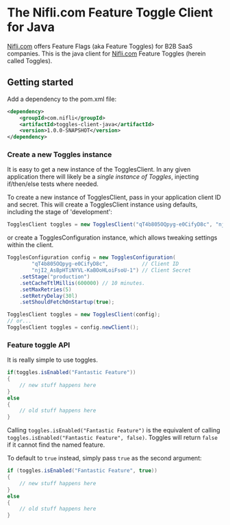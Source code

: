 # The Nifli.com Feature Toggle Client for Java

[Nifli.com](https://nifli.com) offers Feature Flags (aka Feature Toggles) for B2B SaaS companies. This is the java client for [Nifli.com](https://nifli.com) Feature Toggles (herein called Toggles).

## Getting started

Add a dependency to the pom.xml file:
```xml
<dependency>
	<groupId>com.nifli</groupId>
	<artifactId>toggles-client-java</artifactId>
 	<version>1.0.0-SNAPSHOT</version>
</dependency>
```

### Create a new Toggles instance

It is easy to get a new instance of the TogglesClient. In any given application there will likely be a *single instance of Toggles*, injecting if/then/else tests where needed. 

To create a new instance of TogglesClient, pass in your application client ID and secret. This will create a TogglesClient instance using defaults, including the stage of 'development':
```java
TogglesClient toggles = new TogglesClient("qT4b805OQpyg-e0CifyD8c", "njI2_AsBpHTiNYVL-KaBOoHLoiFsoU-1");
```
or create a TogglesConfiguration instance, which allows tweaking settings within the client.
```java
TogglesConfiguration config = new TogglesConfiguration(
		"qT4b805OQpyg-e0CifyD8c",           // Client ID
		"njI2_AsBpHTiNYVL-KaBOoHLoiFsoU-1") // Client Secret
	.setStage("production")
	.setCacheTtlMillis(600000) // 10 minutes.
	.setMaxRetries(5)
	.setRetryDelay(30l)
	.setShouldFetchOnStartup(true);

TogglesClient toggles = new TogglesClient(config);
// or...
TogglesClient toggles = config.newClient();
```

### Feature toggle API

It is really simple to use toggles.

```java
if(toggles.isEnabled("Fantastic Feature"))
{
	// new stuff happens here
}
else
{
	// old stuff happens here
}
```

Calling `toggles.isEnabled("Fantastic Feature")` is the equivalent of calling `toggles.isEnabled("Fantastic Feature", false)`. 
Toggles will return `false` if it cannot find the named feature.

To default to `true` instead, simply pass `true` as the second argument:

```java
if (toggles.isEnabled("Fantastic Feature", true))
{
	// new stuff happens here
}
else
{
	// old stuff happens here
}
```
